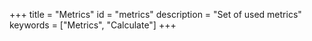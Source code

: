 +++
title = "Metrics"
id = "metrics"
description = "Set of used metrics" 
keywords = ["Metrics", "Calculate"]
+++
